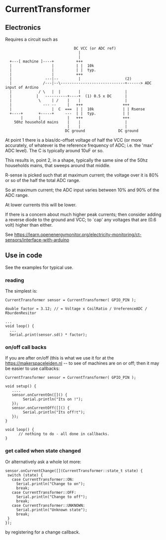 # CurrentTransformer

## Electronics

Requires a circuit such as
```
                               DC VCC (or ADC ref)
                                 |
                                 |
  +---[ machine ]----+          +++
  |                  |          | |  10k
  |                  |          | |  typ.
  |                  |          +++
  |               ---|--         |                    (2)
  |              /---|--\-----------------------------+------> ADC input of Ardino
  |            / \   |  |        |                    |
  |           |   ----------+----+  (1) 0.5 x DC      |
  |            \     | /    |    |                    |
  |              --- --     |   +++                  +++
  |                  |  C  ===  | |  10k             | | Rsense
  +----+       +-----+     ---  | |  typ.            | |
       |       |            |   +++                  +++ 
    50hz household mains    |    |                    |
                            |    |                    |
                           DC ground               DC ground
```

At point 1 there is a bias/dc-offset voltage of half the VCC (or more accurately, of 
whatever is the reference frequency of ADC; i.e. the 'max' ADC level). The C is typically
around 10uF or so.

This results in, point 2, in a shape, typically the same sine of the 50hz
households mains, that sweeps around that middle.

R-sense is picked such that at maximum current; the voltage over it is 80%
or so of the half the total ADC range.

So at maximum current; the ADC input varies between 10% and 90% of the ADC range.

At lower currents this will be lower.

If there is a concern about much higher peak currents; then consider adding a 
reverse diode to the ground and VCC; to `cap' any voltages that are (0.6 volt)
higher than either.

See https://learn.openenergymonitor.org/electricity-monitoring/ct-sensors/interface-with-arduino

## Use in code

See the examples for typical use. 

### reading

The simplest is:

    CurrentTransformer sensor = CurrentTransformer( GPIO_PIN );
    
    double factor = 3.12; // = Voltage x CoilRatio / VreferenceADC / RburdenResitor
    
    ...
    void loop() {
      ...
      Serial.print(sensor.sd() * factor);
 

### on/off call backs
If you are after on/off (this is what we use it for at the https://makerspaceleiden.nl -- to see of machines are on or off; then it may be easier to use callbacks:

    CurrentTransformer sensor = CurrentTransformer( GPIO_PIN );
   
    void setup() {
       ....
       sensor.onCurrentOn([]() {
            Serial.println("Its on !");
       });
       sensor.onCurrentOff([]() {
            Serial.println("Its off!t");
       });
    }

    void loop() {
          // nothing to do - all done in callbacks.
    }

### get called when state changed

Or alternatively ask a whole lot more:

    sensor.onCurrentChange([](CurrentTransformer::state_t state) {
     switch (state) {
       case CurrentTransformer::ON:
         Serial.println("Change to on");
         break;
       case CurrentTransformer::OFF:
         Serial.println("Change to off");
         break;
       case CurrentTransformer::UNKNOWN:
         Serial.println("Unknown state");
         break;
     }
    });

by registering for a change callback.


